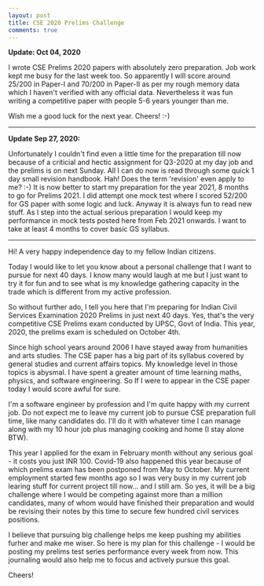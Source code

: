 ```yaml
---
layout: post
title: CSE 2020 Prelims Challenge
comments: true
---
```


**Update: Oct 04, 2020**

I wrote CSE Prelims 2020 papers with absolutely zero preparation. Job work kept me busy for the last week too. So apparently I will score around 25/200 in Paper-I and 70/200 in Paper-II as per my rough memory data which I haven't verified with any official data. Nevertheless it was fun writing a competitive paper with people 5-6 years younger than me.

Wish me a good luck for the next year. Cheers! :-)

-----------------

**Update Sep 27, 2020:**

Unfortunately I couldn't find even a little time for the preparation till now because of a criticial and hectic assignment for Q3-2020
at my day job and the prelims is on next Sunday. All I can do now is read through some quick 1 day small revision handbook. 
Hah! Does the term 'revision' even apply to me? :-) 
It is now better to start my preparation for the year 2021, 8 months to go for Prelims 2021. 
I did attempt one mock test where I scored 52/200 for GS paper with some logic and luck.
Anyway it is always fun to read new stuff.
As I step into the actual serious preparation I would keep my performance in mock tests posted here from Feb 2021 onwards. I want to take at least 4 months to cover basic GS syllabus.

---------------

Hi! A very happy independence day to my fellow Indian citizens.

Today I would like to let you know about a personal challenge that I want to pursue for next 40 days. 
I know many would laugh at me but I just want to try it for fun and to see what is my knowledge gathering capacity in the trade which is different from my active profession.

So without further ado, I tell you here that I'm preparing for Indian Civil Services Examination 2020 Prelims in just next 40 days.
Yes, that's the very competitive CSE Prelims exam conducted by UPSC, Govt of India. This year, 2020, the prelims exam is scheduled on October 4th.

Since high school years around 2006 I have stayed away from humanities and arts studies. The CSE paper has a big part of its syllabus covered by general studies and current affairs topics. My knowledge level in those topics is abysmal. I have spent a greater amount of time learning maths, physics, and software engineering. So If I were to appear in the CSE paper today I would
score awful for sure.

I'm a software engineer by profession and I'm quite happy with my current job. Do not expect me to leave my current job to pursue CSE preparation full time, like many candidates do. I'll do it with whatever time I can manage along with my 10 hour job plus managing cooking and home (I stay alone BTW).

This year I applied for the exam in February month without any serious goal - it costs you just INR 100. Covid-19 also happened this year because of which prelims exam has been postponed from May to October. My current employment started few months ago so I was very busy in my current job learing stuff for current project till now... and I still am. So yes, it will be a big challenge where I would be competing against more than a million candidates, many of whom would have finished their preparation and would be revising their notes by this time to secure few hundred civil services positions.

I believe that pursuing big challenge helps me keep pushing my abilities furher and make me wiser. So here is my plan for this challenge - I would be posting my prelims test series performance every week from now. This journaling would also help me to focus and actively pursue this goal.

Cheers!
